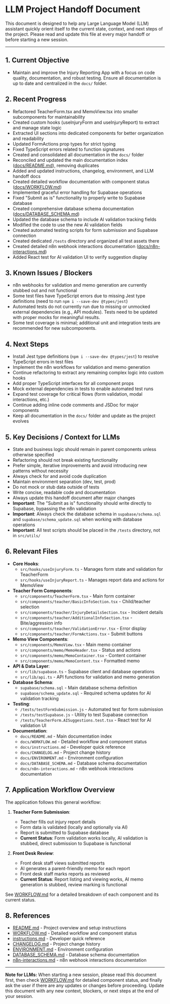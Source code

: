 <!--
Last updated: 2025-04-16 11:57 EDT
NOTE: Update this timestamp whenever the document is updated.
-->

# LLM Project Handoff Document

This document is designed to help any Large Language Model (LLM) assistant quickly orient itself to the current state, context, and next steps of the project. Please read and update this file at every major handoff or before starting a new session.

---

## 1. Current Objective
- Maintain and improve the Injury Reporting App with a focus on code quality, documentation, and robust testing. Ensure all documentation is up to date and centralized in the `docs/` folder.

## 2. Recent Progress
- Refactored TeacherForm.tsx and MemoView.tsx into smaller subcomponents for maintainability
- Created custom hooks (useInjuryForm and useInjuryReport) to extract and manage state logic
- Extracted UI sections into dedicated components for better organization and readability
- Updated FormActions prop types for strict typing
- Fixed TypeScript errors related to function signatures
- Created and consolidated all documentation in the `docs/` folder
- Reconciled and updated the main documentation index ([docs/README.md](./README.md)), removing duplicates
- Added and updated instructions, changelog, environment, and LLM handoff docs
- Created detailed workflow documentation with component status ([docs/WORKFLOW.md](./WORKFLOW.md))
- Implemented graceful error handling for Supabase operations
- Fixed "Submit as is" functionality to properly write to Supabase database
- Created comprehensive database schema documentation ([docs/DATABASE_SCHEMA.md](./DATABASE_SCHEMA.md))
- Updated the database schema to include AI validation tracking fields
- Modified the code to use the new AI validation fields
- Created automated testing scripts for form submission and Supabase connection
- Created dedicated `/tests` directory and organized all test assets there
- Created detailed n8n webhook interactions documentation ([docs/n8n-interactions.md](./n8n-interactions.md))
- Added React test for AI validation UI to verify suggestion display

## 3. Known Issues / Blockers
- n8n webhooks for validation and memo generation are currently stubbed out and not functional
- Some test files have TypeScript errors due to missing Jest type definitions (need to run `npm i --save-dev @types/jest`)
- Automated tests do not currently run due to missing or unmocked external dependencies (e.g., API modules). Tests need to be updated with proper mocks for meaningful results.
- Some test coverage is minimal; additional unit and integration tests are recommended for new subcomponents.

## 4. Next Steps
- Install Jest type definitions (`npm i --save-dev @types/jest`) to resolve TypeScript errors in test files
- Implement the n8n workflows for validation and memo generation
- Continue refactoring to extract any remaining complex logic into custom hooks
- Add proper TypeScript interfaces for all component props
- Mock external dependencies in tests to enable automated test runs
- Expand test coverage for critical flows (form validation, modal interactions, etc.)
- Continue adding inline code comments and JSDoc for major components
- Keep all documentation in the `docs/` folder and update as the project evolves

## 5. Key Decisions / Context for LLMs
- State and business logic should remain in parent components unless otherwise specified
- Refactoring should not break existing functionality
- Prefer simple, iterative improvements and avoid introducing new patterns without necessity
- Always check for and avoid code duplication
- Maintain environment separation (dev, test, prod)
- Do not mock or stub data outside of tests
- Write concise, readable code and documentation
- Always update this handoff document after major changes
- **Important**: The "Submit as is" functionality should write directly to Supabase, bypassing the n8n validation
- **Important**: Always check the database schema in `supabase/schema.sql` and `supabase/schema_update.sql` when working with database operations
- **Important**: All test scripts should be placed in the `/tests` directory, not in `src/utils/`

## 6. Relevant Files
- **Core Hooks**:
  - `src/hooks/useInjuryForm.ts` - Manages form state and validation for TeacherForm
  - `src/hooks/useInjuryReport.ts` - Manages report data and actions for MemoView
- **Teacher Form Components**:
  - `src/components/TeacherForm.tsx` - Main form container
  - `src/components/teacher/BasicInfoSection.tsx` - Child/teacher selection
  - `src/components/teacher/InjuryDetailsSection.tsx` - Incident details
  - `src/components/teacher/AdditionalInfoSection.tsx` - Bite/aggression info
  - `src/components/teacher/ValidationError.tsx` - Error display
  - `src/components/teacher/FormActions.tsx` - Submit buttons
- **Memo View Components**:
  - `src/components/MemoView.tsx` - Main memo container
  - `src/components/memo/MemoHeader.tsx` - Status and actions
  - `src/components/memo/MemoContainer.tsx` - Content container
  - `src/components/memo/MemoContent.tsx` - Formatted memo
- **API & Data Layer**:
  - `src/lib/supabase.ts` - Supabase client and database operations
  - `src/lib/api.ts` - API functions for validation and memo generation
- **Database Schema**:
  - `supabase/schema.sql` - Main database schema definition
  - `supabase/schema_update.sql` - Required schema updates for AI validation tracking
- **Testing**:
  - `/tests/testFormSubmission.js` - Automated test for form submission
  - `/tests/testSupabase.js` - Utility to test Supabase connection
  - `/tests/TeacherForm.AISuggestions.test.tsx` - React test for AI validation UI
- **Documentation**:
  - `docs/README.md` - Main documentation index
  - `docs/WORKFLOW.md` - Detailed workflow and component status
  - `docs/instructions.md` - Developer quick reference
  - `docs/CHANGELOG.md` - Project change history
  - `docs/ENVIRONMENT.md` - Environment configuration
  - `docs/DATABASE_SCHEMA.md` - Database schema documentation
  - `docs/n8n-interactions.md` - n8n webhook interactions documentation

## 7. Application Workflow Overview
The application follows this general workflow:

1. **Teacher Form Submission**:
   - Teacher fills out injury report details
   - Form data is validated (locally and optionally via AI)
   - Report is submitted to Supabase database
   - **Current Status**: Form validation works locally, AI validation is stubbed, direct submission to Supabase is functional

2. **Front Desk Review**:
   - Front desk staff views submitted reports
   - AI generates a parent-friendly memo for each report
   - Front desk staff marks reports as reviewed
   - **Current Status**: Report listing and viewing works, AI memo generation is stubbed, review marking is functional

See [WORKFLOW.md](./WORKFLOW.md) for a detailed breakdown of each component and its current status.

## 8. References
- [README.md](./README.md) - Project overview and setup instructions
- [WORKFLOW.md](./WORKFLOW.md) - Detailed workflow and component status
- [instructions.md](./instructions.md) - Developer quick reference
- [CHANGELOG.md](./CHANGELOG.md) - Project change history
- [ENVIRONMENT.md](./ENVIRONMENT.md) - Environment configuration
- [DATABASE_SCHEMA.md](./DATABASE_SCHEMA.md) - Database schema documentation
- [n8n-interactions.md](./n8n-interactions.md) - n8n webhook interactions documentation

---

**Note for LLMs:**
When starting a new session, please read this document first, then check [WORKFLOW.md](./WORKFLOW.md) for detailed component status, and finally ask the user if there are any updates or changes before proceeding. Update this document with any new context, blockers, or next steps at the end of your session.
